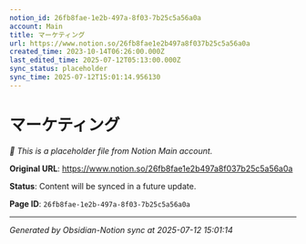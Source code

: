 ```yaml
---
notion_id: 26fb8fae-1e2b-497a-8f03-7b25c5a56a0a
account: Main
title: マーケティング
url: https://www.notion.so/26fb8fae1e2b497a8f037b25c5a56a0a
created_time: 2023-10-14T06:26:00.000Z
last_edited_time: 2025-07-12T05:13:00.000Z
sync_status: placeholder
sync_time: 2025-07-12T15:01:14.956130
---
```


# マーケティング

*🔄 This is a placeholder file from Notion Main account.*

**Original URL**: https://www.notion.so/26fb8fae1e2b497a8f037b25c5a56a0a

**Status**: Content will be synced in a future update.

**Page ID**: `26fb8fae-1e2b-497a-8f03-7b25c5a56a0a`

---

*Generated by Obsidian-Notion sync at 2025-07-12 15:01:14*
